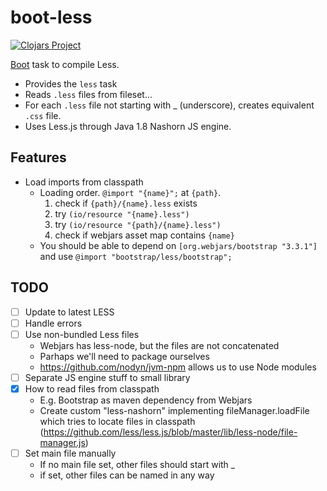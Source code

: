 # boot-less
[![Clojars Project](http://clojars.org/deraen/boot-less/latest-version.svg)](http://clojars.org/deraen/boot-less)

[Boot](https://github.com/boot-clj/boot) task to compile Less.

* Provides the `less` task
* Reads `.less` files from fileset...
* For each `.less` file not starting with \_ (underscore), creates
equivalent `.css` file.
* Uses Less.js through Java 1.8 Nashorn JS engine.

## Features

- Load imports from classpath
  - Loading order. `@import "{name}";` at `{path}`.
    1. check if `{path}/{name}.less` exists
    2. try `(io/resource "{name}.less")`
    3. try `(io/resource "{path}/{name}.less")`
    4. check if webjars asset map contains `{name}`
  - You should be able to depend on `[org.webjars/bootstrap "3.3.1"]`
    and use `@import "bootstrap/less/bootstrap";`

## TODO

- [ ] Update to latest LESS
- [ ] Handle errors
- [ ] Use non-bundled Less files
  - Webjars has less-node, but the files are not concatenated
  - Parhaps we'll need to package ourselves
  - https://github.com/nodyn/jvm-npm allows us to use Node modules
- [ ] Separate JS engine stuff to small library
- [x] How to read files from classpath
  - E.g. Bootstrap as maven dependency from Webjars
  - Create custom "less-nashorn" implementing fileManager.loadFile which tries to locate files in classpath (https://github.com/less/less.js/blob/master/lib/less-node/file-manager.js)
- [ ] Set main file manually
  - If no main file set, other files should start with \_
  - if set, other files can be named in any way
